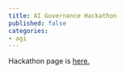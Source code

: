 ```yaml
---
title: AI Governance Hackathon
published: false
categories:
- agi
---
```


Hackathon page is [here.](https://itch.io/jam/ai-gov)
